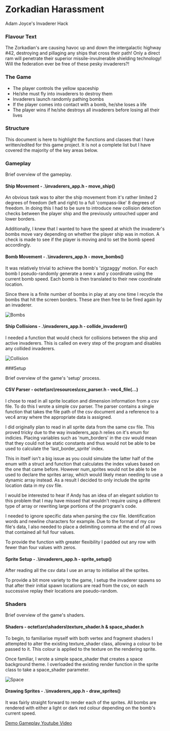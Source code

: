 # Zorkadian Harassment 
Adam Joyce's Invaderer Hack

### Flavour Text
The Zorkadian's are causing havoc up and down the intergalactic highway #42, destroying and pillaging
any ships that cross their path!  Only a direct ram will penetrate their superior missile-invulnerable
shielding technology!  Will the federation ever be free of these pesky invaderers?!

### The Game
* The player controls the yellow spaceship
* He/she must fly into invaderers to destroy them
* Invaderers launch randomly pathing bombs
* If the player comes into contact with a bomb, he/she loses a life
* The player wins if he/she destroys all invaderers before losing all their lives

### Structure
This document is here to highlight the functions and classes that I have written/edited for this
game project.  It is not a complete list but I have covered the majority of the key areas below.

### Gameplay

Brief overview of the gameplay.

#### Ship Movement - .\invaderers_app.h - move_ship() 
An obvious task was to alter the ship movement from it's rather limited 2 degrees of freedom
(left and right) to a full 'compass-like' 8 degrees of freedom.  In doing this I had to be sure to
introduce new collision detection checks between the player ship and the previously untouched upper
and lower borders.

Additionally, I knew that I wanted to have the speed at which the invaderer's bombs move vary
depending on whether the player ship was in motion.  A check is made to see if the player is 
moving and to set the bomb speed accordingly.

#### Bomb Movement - .\invaderers_app.h - move_bombs()
It was relatively trivial to achieve the bomb's 'zigzaggy' motion.  For each bomb I pseudo-randomly 
generate a new x and y coordinate using the current bomb speed.  Each bomb is then translated to 
their new coordinate location.

Since there is a finite number of bombs in play at any one time I recycle the bombs that hit the 
screen borders.  These are then free to be fired again by an invaderer.

![Bombs](https://github.com/adamjoyce/octet/tree/working/octet/src/examples/example_invaderers/README_pictures/bombs.PNG "Bombs")

#### Ship Collisions - .\invaderers_app.h - collide_invaderer()
I needed a function that would check for collisions between the ship and active invaderers.  This is
called on every step of the program and disables any collided invaderers.

![Collision](https://github.com/adamjoyce/octet/tree/working/octet/src/examples/example_invaderers/README_pictures/collision.PNG "Collision")

###Setup

Brief overview of the game's 'setup' process.

#### CSV Parser - octet\src\resources\csv_parser.h - vec4_file(...)
I chose to read in all sprite location and dimension information from a csv file.  To do this I wrote a
simple csv parser.  The parser contains a single function that takes the file path of the csv document
and a reference to a vec4 array where the appropriate data is assigned.

I did originally plan to read in all sprite data from the same csv file.  This proved tricky due to
the way invaderers_app.h relies on it's enum for indicies.  Placing variables such as 'num_borders'
in the csv would mean that they could not be static constants and thus would not be able to be used
to calculate the 'last_border_sprite' index.

This in itself isn't a big issue as you could simulate the latter half of the enum with a struct
and function that calculates the index values based on the one that came before.  However num_sprites
would not be able to be used to declare the sprites array, which would likely mean needing to use
a dynamic array instead.  As a result I decided to only include the sprite location data in my csv
file.

I would be interested to hear if Andy has an idea of an elegant solution to this problem that I may
have missed that wouldn't require using a different type of array or rewriting large portions of
the program's code.

I needed to ignore specific data when parsing the csv file.  Identification words and newline 
characters for example.  Due to the format of my csv file's data, I also needed to place a delimiting
comma at the end of all rows that contained all full four values.

To provide the function with greater flexibility I padded out any row with fewer than four values with
zeros.

#### Sprite Setup - .\invaderers_app.h - sprite_setup()
After reading all the csv data I use an array to initialise all the sprites.

To provide a bit more variety to the game, I setup the invaderer spawns so that after their initial spawn
locations are read from the csv, on each successive replay their locations are pseudo-random.


### Shaders

Brief overview of the game's shaders.

#### Shaders - octet\src\shaders\texture_shader.h & space_shader.h
To begin, to familiarise myself with both vertex and fragment shaders I attempted to alter the existing 
texture_shader class, allowing a colour to be passed to it.  This colour is applied to the texture
on the rendering sprite.

Once familiar, I wrote a simple space_shader that creates a space background theme.  I overloaded
the existing render function in the sprite class to take a space_shader parameter.

![Space](https://github.com/adamjoyce/octet/tree/working/octet/src/examples/example_invaderers/README_pictures/space.PNG "Space")

#### Drawing Sprites - .\invaderers_app.h - draw_sprites()
It was fairly straight forward to render each of the sprites.  All bombs are rendered with either
a light or dark red colour depending on the bomb's current speed.


[Demo Gameplay Youtube Video](https://www.youtube.com/watch?v=CTASXvUjPmk "invaderers_demo Youtube Video")